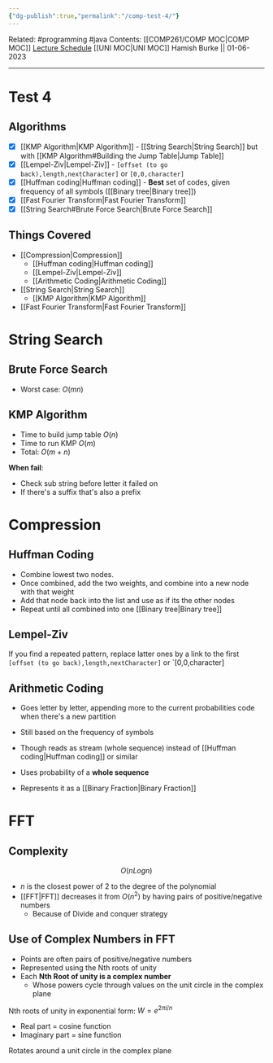 ```yaml
---
{"dg-publish":true,"permalink":"/comp-test-4/"}
---
```


Related: #programming #java 
Contents: [[COMP261/COMP MOC\|COMP MOC]]
[Lecture Schedule](https://ecs.wgtn.ac.nz/Courses/COMP261_2023T1/LectureSchedule)
[[UNI MOC\|UNI MOC]]
Hamish Burke || 01-06-2023
***

# Test 4

## Algorithms

- [x] [[KMP Algorithm\|KMP Algorithm]] - [[String Search\|String Search]] but with [[KMP Algorithm#Building the Jump Table\|Jump Table]]
- [x] [[Lempel-Ziv\|Lempel-Ziv]] - `[offset (to go back),length,nextCharacter]` or `[0,0,character]`
- [x] [[Huffman coding\|Huffman coding]] - **Best** set of codes, given frequency of all symbols ([[Binary tree\|Binary tree]])
- [x] [[Fast Fourier Transform\|Fast Fourier Transform]]
- [x] [[String Search#Brute Force Search\|Brute Force Search]]

## Things Covered

- [[Compression\|Compression]]
	- [[Huffman coding\|Huffman coding]]
	- [[Lempel-Ziv\|Lempel-Ziv]]
	- [[Arithmetic Coding\|Arithmetic Coding]]
- [[String Search\|String Search]]
	- [[KMP Algorithm\|KMP Algorithm]]
- [[Fast Fourier Transform\|Fast Fourier Transform]]

# String Search

## Brute Force Search

- Worst case: $O(mn)$ 

## KMP Algorithm

- Time to build jump table $O(n)$
- Time to run KMP $O(m)$
- Total: $O(m+n)$

**When fail**:
- Check sub string before letter it failed on
- If there's a suffix that's also a prefix

# Compression

## Huffman Coding

- Combine lowest two nodes.
- Once combined, add the two weights, and combine into a new node with that weight
- Add that node back into the list and use as if its the other nodes
- Repeat until all combined into one [[Binary tree\|Binary tree]]

## Lempel-Ziv

 If you find a repeated pattern, replace latter ones by a link to the first
`[offset (to go back),length,nextCharacter]` or `[0,0,character]

## Arithmetic Coding

- Goes letter by letter, appending more to the current probabilities code when there's a new partition

- Still based on the frequency of symbols
- Though reads as stream (whole sequence) instead of [[Huffman coding\|Huffman coding]] or similar
- Uses probability of a **whole sequence**
- Represents it as a [[Binary Fraction\|Binary Fraction]]

# FFT

## Complexity

$$O(nLogn)$$
- $n$ is the closest power of 2 to the degree of the polynomial
- [[FFT\|FFT]] decreases it from $O(n^2)$ by having pairs of positive/negative numbers
	- Because of Divide and conquer strategy

## Use of Complex Numbers in FFT

- Points are often pairs of positive/negative numbers
- Represented using the Nth roots of unity
- Each **Nth Root of unity is a complex number**
	- Whose powers cycle through values on the unit circle in the complex plane

Nth roots of unity in exponential form:
$W=e^{2\pi i/n}$

- Real part = cosine function
- Imaginary part = sine function

Rotates around a unit circle in the complex plane





